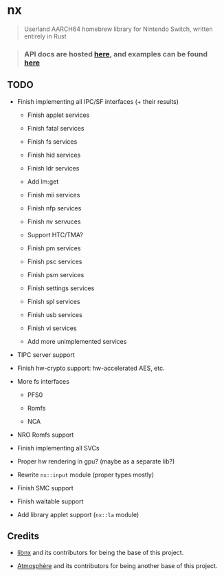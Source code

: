 
# nx

> Userland AARCH64 homebrew library for Nintendo Switch, written entirely in Rust

> ### API docs are hosted [here](https://aarch64-switch-rs.github.io/nx/), and examples can be found [here](https://github.com/aarch64-switch-rs/examples)

## TODO

- Finish implementing all IPC/SF interfaces (+ their results)

  - Finish applet services

  - Finish fatal services

  - Finish fs services

  - Finish hid services

  - Finish ldr services

  - Add lm:get

  - Finish mii services

  - Finish nfp services

  - Finish nv servuces

  - Support HTC/TMA?

  - Finish pm services

  - Finish psc services

  - Finish psm services

  - Finish settings services

  - Finish spl services

  - Finish usb services

  - Finish vi services

  - Add more unimplemented services

- TIPC server support

- Finish hw-crypto support: hw-accelerated AES, etc.

- More fs interfaces

  - PFS0

  - Romfs

  - NCA

- NRO Romfs support

- Finish implementing all SVCs

- Proper hw rendering in gpu? (maybe as a separate lib?)

- Rewrite `nx::input` module (proper types mostly)

- Finish SMC support

- Finish waitable support

- Add library applet support (`nx::la` module)

## Credits

- [libnx](https://github.com/switchbrew/libnx) and its contributors for being the base of this project.

- [Atmosphère](https://github.com/Atmosphere-NX/Atmosphere) and its contributors for being another base of this project.
